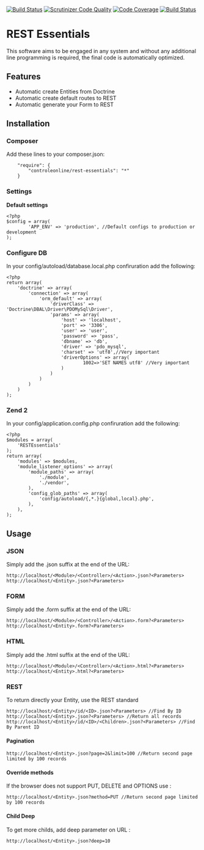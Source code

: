 [![Build Status](https://travis-ci.org/ControleOnline/rest-essentials.svg)](https://travis-ci.org/ControleOnline/rest-essentials)
[![Scrutinizer Code Quality](https://scrutinizer-ci.com/g/ControleOnline/rest-essentials/badges/quality-score.png?b=master)](https://scrutinizer-ci.com/g/ControleOnline/rest-essentials/)
[![Code Coverage](https://scrutinizer-ci.com/g/ControleOnline/rest-essentials/badges/coverage.png?b=master)](https://scrutinizer-ci.com/g/ControleOnline/rest-essentials/)
[![Build Status](https://scrutinizer-ci.com/g/ControleOnline/rest-essentials/badges/build.png?b=master)](https://scrutinizer-ci.com/g/ControleOnline/rest-essentials/)

# REST Essentials #

This software aims to be engaged in any system and without any additional line programming is required, the final code is automatically optimized.

## Features ##
* Automatic create Entities from Doctrine
* Automatic create default routes to REST
* Automatic generate your Form to REST

## Installation ##
### Composer ###
Add these lines to your composer.json:

```
    "require": {
        "controleonline/rest-essentials": "*"        
    }

```


### Settings ###

**Default settings**
```
<?php
$config = array(
        'APP_ENV' => 'production', //Default configs to production or development
);
```

### Configure DB ###
In your config/autoload/database.local.php confiruration add the following:

```
<?php
return array(
    'doctrine' => array(
        'connection' => array(
            'orm_default' => array(
                'driverClass' => 'Doctrine\DBAL\Driver\PDOMySql\Driver',
                'params' => array(
                    'host' => 'localhost',
                    'port' => '3306',
                    'user' => 'user',
                    'password' => 'pass',
                    'dbname' => 'db',
                    'driver' => 'pdo_mysql',
                    'charset' => 'utf8',//Very important
                    'driverOptions' => array(
                            1002=>'SET NAMES utf8' //Very important
                    )
                )
            )
        )
    )
);
```


### Zend 2 ###
In your config/application.config.php confiruration add the following:

```
<?php
$modules = array(
    'RESTEssentials' 
);
return array(
    'modules' => $modules,
    'module_listener_options' => array(
        'module_paths' => array(
            './module',
            './vendor',
        ),
        'config_glob_paths' => array(
            'config/autoload/{,*.}{global,local}.php',
        ),
    ),
);
```
## Usage ##

### JSON ###
Simply add the .json suffix at the end of the URL:
```
http://localhost/<Module>/<Controller>/<Action>.json?<Parameters>
http://localhost/<Entity>.json?<Parameters>
```

### FORM ###
Simply add the .form suffix at the end of the URL:
```
http://localhost/<Module>/<Controller>/<Action>.form?<Parameters>
http://localhost/<Entity>.form?<Parameters>
```
### HTML ###
Simply add the .html suffix at the end of the URL:
```
http://localhost/<Module>/<Controller>/<Action>.html?<Parameters>
http://localhost/<Entity>.html?<Parameters>
```

### REST ###
To return directly your Entity, use the REST standard
```
http://localhost/<Entity>/id/<ID>.json?<Parameters> //Find By ID
http://localhost/<Entity>.json?<Parameters> //Return all records
http://localhost/<Entity>/id/<ID>/<Children>.json?<Parameters> //Find By Parent ID
```
#### Pagination ####
```
http://localhost/<Entity>.json?page=2&limit=100 //Return second page limited by 100 records
```
#### Override methods ####
If the browser does not support PUT, DELETE and OPTIONS use :
```
http://localhost/<Entity>.json?method=PUT //Return second page limited by 100 records
```

#### Child Deep ####
To get more childs, add deep parameter on URL :
```
http://localhost/<Entity>.json?deep=10
```